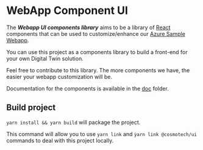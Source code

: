 # WebApp Component UI

The **_Webapp UI components library_** aims to be a library of [React](https://reactjs.org/) components that can be used to customize/enhance our [Azure Sample Webapp](https://github.com/Cosmo-Tech/azure-sample-webapp).

You can use this project as a components library to build a front-end for your own Digital Twin solution.

Feel free to contribute to this library.
The more components we have, the easier your webapp customization will be.

Documentation for the components is available in the [doc](https://github.com/Cosmo-Tech/webapp-component-ui/tree/main/doc) folder.

## Build project

`yarn install && yarn build` will package the project.

This command will allow you to use `yarn link` and `ỳarn link @cosmotech/ui` commands to deal with this project locally.
